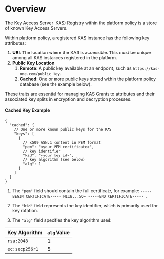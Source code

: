 
# Overview

The Key Access Server (KAS) Registry within the platform policy is a store of known Key Access Servers.

Within platform policy, a registered KAS instance has the following key attributes:

1. **URI**: The location where the KAS is accessible. This must be unique among all KAS instances registered in the platform.
2. **Public Key Location**:
   1. **Remote**: A public key available at an endpoint, such as `https://kas-one.com/public_key`.
   2. **Cached**: One or more public keys stored within the platform policy database (see the example below).

These traits are essential for managing KAS Grants to attributes and their associated key splits in encryption and decryption processes.

#### Cached Key Example

```json5
{
  "cached": {
    // One or more known public keys for the KAS
    "keys": [
      {
        // x509 ASN.1 content in PEM format
        "pem": "<your PEM certificate>",
        // key identifier 
        "kid": "<your key id>",
        // key algorithm (see below)
        "alg": 1
      }
    ]
  }
}
```

1. The `"pem"` field should contain the full certificate, for example:
   `-----BEGIN CERTIFICATE-----
MIIB...5Q=
-----END CERTIFICATE-----
`.

2. The `"kid"` field represents the key identifier, which is primarily used for key rotation.

3. The `"alg"` field specifies the key algorithm used:

| Key Algorithm     | `alg` Value |
| ----------------- | ----------- |
| `rsa:2048`        | 1           |
| `ec:secp256r1`    | 5           |
